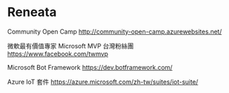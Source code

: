 


# Reneata

Community Open Camp
<http://community-open-camp.azurewebsites.net/>  

微軟最有價值專家 Microsoft MVP 台灣粉絲團
<https://www.facebook.com/twmvp>  

Microsoft Bot Framework
<https://dev.botframework.com/>  

Azure IoT 套件
<https://azure.microsoft.com/zh-tw/suites/iot-suite/>  